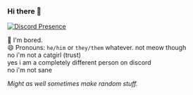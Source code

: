 ### Hi there 👋

<!--
**AnhNguyenlost13/AnhNguyenlost13** is a ✨ _special_ ✨ repository because its `README.md` (this file) appears on your GitHub profile.

Here are some ideas to get you started:

- 🔭 I’m currently working on ...
- 🌱 I’m currently learning ...
- 👯 I’m looking to collaborate on ...
- 🤔 I’m looking for help with ...
- 💬 Ask me about ...
- 📫 How to reach me: ...
- 😄 Pronouns: ...
- ⚡ Fun fact: ...
-->

[![Discord Presence](https://lanyard.cnrad.dev/api/624191654282395648)](https://discord.com/users/624191654282395648)

🤔 I'm bored.<br>
😄 Pronouns: `he/him` or `they/them` whatever. not meow though<br>
no i'm not a catgirl (trust)<br>
yes i am a completely different person on discord<br>
no i'm not sane<br>


*Might as well sometimes make random stuff.*
